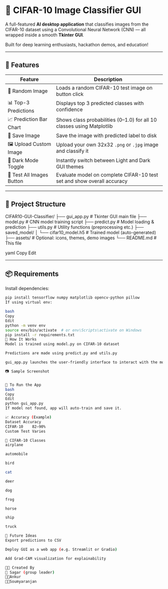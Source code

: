 # 🧠 CIFAR-10 Image Classifier GUI

A full-featured **AI desktop application** that classifies images from the CIFAR-10 dataset using a Convolutional Neural Network (CNN) — all wrapped inside a smooth **Tkinter GUI**.

Built for deep learning enthusiasts, hackathon demos, and education!

---

## 🚀 Features

| Feature                   | Description                                                                 |
|---------------------------|-----------------------------------------------------------------------------|
| 🔄 Random Image           | Loads a random CIFAR-10 test image on button click                          |
| 📊 Top-3 Predictions      | Displays top 3 predicted classes with confidence                            |
| 📈 Prediction Bar Chart   | Shows class probabilities (0–1.0) for all 10 classes using Matplotlib       |
| 📁 Save Image             | Save the image with predicted label to disk                                 |
| 🖼️ Upload Custom Image    | Upload your own 32x32 `.png` or `.jpg` image and classify it                |
| 🌙 Dark Mode Toggle       | Instantly switch between Light and Dark GUI themes                          |
| 🧪 Test All Images Button | Evaluate model on complete CIFAR-10 test set and show overall accuracy      |

---

## 📂 Project Structure

CIFAR10-GUI-Classifier/
├── gui_app.py # Tkinter GUI main file
├── model.py # CNN model training script
├── predict.py # Model loading & prediction
├── utils.py # Utility functions (preprocessing etc.)
├── saved_model/
│ └── cifar10_model.h5 # Trained model (auto-generated)
├── assets/ # Optional: icons, themes, demo images
└── README.md # This file

yaml
Copy
Edit

---

## 📦 Requirements

Install dependencies:

```bash
pip install tensorflow numpy matplotlib opencv-python pillow
If using virtual env:

bash
Copy
Edit
python -m venv env
source env/bin/activate  # or env\Scripts\activate on Windows
pip install -r requirements.txt
🧠 How It Works
Model is trained using model.py on CIFAR-10 dataset

Predictions are made using predict.py and utils.py

gui_app.py launches the user-friendly interface to interact with the model

📷 Sample Screenshot


🏁 To Run the App
bash
Copy
Edit
python gui_app.py
If model not found, app will auto-train and save it.

📈 Accuracy (Example)
Dataset	Accuracy
CIFAR-10	82–90%
Custom Test	Varies

📌 CIFAR-10 Classes
airplane

automobile

bird

cat

deer

dog

frog

horse

ship

truck

🧪 Future Ideas
Export predictions to CSV

Deploy GUI as a web app (e.g. Streamlit or Gradio)

Add Grad-CAM visualization for explainability

👨‍💻 Created By
🚀 Sagar (group leader)
👨‍💻Ankur
👨‍💻Soumyaranjan
